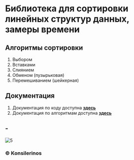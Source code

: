 # Библиотека для сортировки линейных структур данных, замеры времени

## Алгоритмы сортировки

1. Выбором
2. Вставками
3. Слиянием
4. Обменом (пузырьковая)
5. Перемешиванием (шейкерная)

## Документация

1. Документация по коду доступна [**здесь**](https://konsilerinos.github.io/sort-lib/Documentation/classSort.html)
2. Документация по алгоритмам доступна [**здесь**](https://konsilerinos.gitbook.io/cpp-prog/)

## -

![5](https://user-images.githubusercontent.com/78896451/139969352-b1fa2b8e-1a4b-4783-bb63-a739e5dc6b6e.jpg)

### ©️ Konsilerinos
